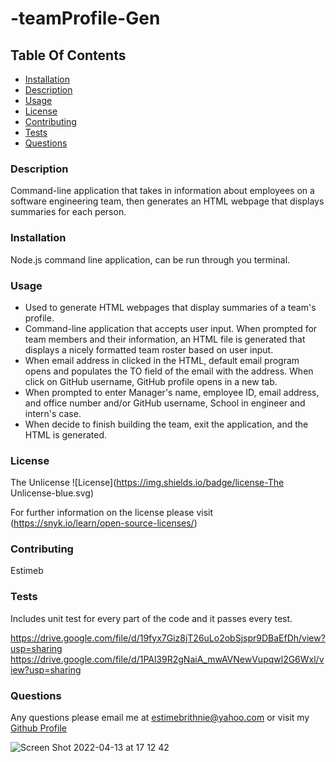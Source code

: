 # -teamProfile-Gen

## Table Of Contents
* [Installation](#installation)
* [Description](#description)
* [Usage](#usage)
* [License](#license)
* [Contributing](#contributing)
* [Tests](#tests)
* [Questions](#questions)

### Description 
 Command-line application that takes in information about employees on a software engineering team, then generates an HTML webpage that displays summaries for each person. 

### Installation 
 Node.js command line application, can be run through you terminal. 

### Usage 
* Used to generate HTML webpages that display summaries of a team's profile. 
* Command-line application that accepts user input. When prompted for team members and their information, an HTML file is generated that displays a nicely formatted team roster based on user input. 
* When email address in clicked in the HTML, default email program opens and populates the TO field of the email with the address. When click on GitHub username, GitHub profile opens in a new tab. 
* When prompted to enter Manager's name, employee ID, email address, and office number and/or GitHub username, School in engineer and intern's case.
* When decide to finish building the team, exit the application, and the HTML is generated.  

### License 
 The Unlicense 
![License](https://img.shields.io/badge/license-The Unlicense-blue.svg) 

For further information on the license please visit (https://snyk.io/learn/open-source-licenses/)

### Contributing 
 Estimeb 

### Tests 
 Includes unit test for every part of the code and it passes every test.

https://drive.google.com/file/d/19fyx7Giz8jT26uLo2obSjspr9DBaEfDh/view?usp=sharing
https://drive.google.com/file/d/1PAl39R2gNaiA_mwAVNewVupqwl2G6Wxl/view?usp=sharing

### Questions 
 Any questions please email me at estimebrithnie@yahoo.com 
 or visit my [Github Profile](https://github.com/Estimeb)
 
 
 ![Screen Shot 2022-04-13 at 17 12 42](https://user-images.githubusercontent.com/101056987/163289910-0b25dc0c-c4bd-40ca-b4b6-dd9c73152ea4.jpeg)

 
            
